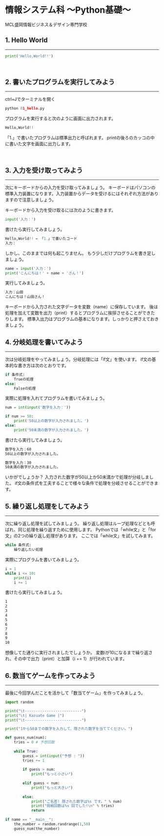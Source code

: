 <!-- # サンプル資料 表紙 -->
<div class="cover-container">
    <div class="cover-innner">
        <div class="title-wrapper">
            <h1 class="cover-title">情報システム科 〜Python基礎〜</h1>
        </div>
        <div class="company-name-wrapper">
            <span>MCL盛岡情報ビジネス＆デザイン専門学校</span>
        </div>
    </div>
</div>
<!-- # サンプル資料 表紙 -->

<div style="page-break-before:always"></div>

<!--
<h1 style="text-align: center;">情報システム科 〜Python基礎〜</h1>
![image.png](./images/image.png)
<div style="page-break-before:alwas"></div>
-->

## 1.  Hello World

---

```python
print('Hello,World!!')
```

&nbsp;

## 2.  書いたプログラムを実行してみよう

---

ctrl+Jでターミナルを開く

```python
python 01_hello.py
```

プログラムを実行すると次のように画面に出力されます。

```python
Hello,World!!
```

「1.」で書いたプログラムは標準出力と呼ばれます。
printの後ろのカッコの中に書いた文字を画面に出力します。

&nbsp;

## 3.  入力を受け取ってみよう

---

次にキーボードからの入力を受け取ってみましょう。
キーボードはパソコンの標準入力装置になります。入力装置からデータを受けるにはそれぞれ方法がありますので注意しましょう。

キーボードから入力を受け取るには次のように書きます。

```python
input('入力：')
```

書けたら実行してみましょう。

```python
Hello,World!! ← 「1.」で書いたコード
入力：
```

<div style="page-break-before:always"></div>

しかし、このままでは何も起こりません。
もう少しだけプログラムを書き足しましょう。

```python
name = input('入力：')
print('こんにちは！' + name + 'さん！')
```

実行してみましょう。

```python
入力：山田
こんにちは！山田さん！
```

キーボードから入力された文字データを変数（name）に保存しています。
後は処理を加えて変数を出力（print）するとプログラムに挨拶させることができたりします。
標準入出力はプログラムの基本になります。しっかりと押さえておきましょう。

<div style="page-break-before:always"></div>

## 4.  分岐処理を書いてみよう

---

次は分岐処理をやってみましょう。分岐処理には「if文」を使います。
if文の基本的な書き方は次のとおりです。

```python
if 条件式:
    Trueの処理
else:
    Falseの処理
```

実際に処理を入れてプログラムを書いてみましょう。

```python
num = int(input('数字を入力：'))

if num >= 50:
    print('50以上の数字が入力されました。')
else:
    print('50未満の数字が入力されました。')
```

書けたら実行してみましょう。

```bash
数字を入力：60
50以上の数字が入力されました。
```

```bash
数字を入力：30
50未満の数字が入力されました。
```

いかがでしょうか？
入力された数字が50以上か50未満かで処理が分岐しました。
if文の条件式を工夫することで様々な条件で処理を分岐させることができます。

<div style="page-break-before:always"></div>

## 5.  繰り返し処理をしてみよう

---

次に繰り返し処理を試してみましょう。
繰り返し処理はループ処理などとも呼ばれ、同じ処理を繰り返すために使用します。
Pythonでは「while文」と「for文」の2つの繰り返し処理があります。
ここでは「while文」を試してみます。

```python
while 条件式:
    繰り返したい処理
```

実際にプログラムを書いてみましょう。

```python
i = 1
while i <= 10:
    print(i)
    i += 1
```

書けたら実行してみましょう。

```bash
1
2
3
4
5
6
7
8
9
10
```

想像してた通りに実行されましたでしょうか。
変数iが10になるまで繰り返され、その中で出力（print）と加算（i += 1）が行われています。

<div style="page-break-before:always"></div>

## 6.  数当てゲームを作ってみよう

---

最後に今回学んだことを活かして「数当てゲーム」を作ってみましょう。

```python
import random

print("\t--------------------------")
print("\t| Kazuate Game |")
print("\t--------------------------")

print("1から50までの数字を入力して、隠された数字を当ててください。")

def guess_num(num):
    tries = 0 # 予想回数
    
    while True:
        guess = int(input("予想 : "))
        tries += 1
        
        if guess > num:
            print("もっと小さい")
        
        elif guess < num:
            print("もっと大きい")
        
        else:
            print("ご名答! 隠された数字は%s です。" % num)
            print("挑戦回数は%s 回でした!\n" % tries)
            return
            
if name == "__main__":
    the_number = random.randrange(1,50)
    guess_num(the_number)
```
